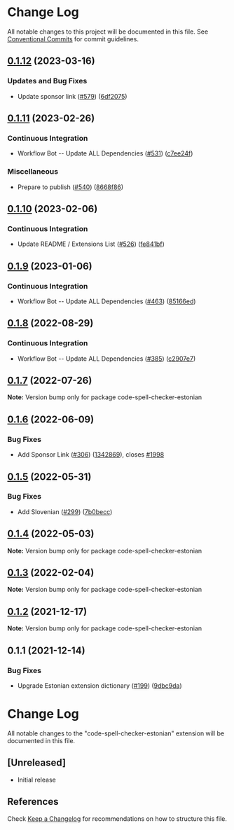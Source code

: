 # Change Log

All notable changes to this project will be documented in this file.
See [Conventional Commits](https://conventionalcommits.org) for commit guidelines.

## [0.1.12](https://github.com/streetsidesoftware/vscode-cspell-dict-extensions/compare/code-spell-checker-estonian@0.1.11...code-spell-checker-estonian@0.1.12) (2023-03-16)


### Updates and Bug Fixes

* Update sponsor link ([#579](https://github.com/streetsidesoftware/vscode-cspell-dict-extensions/issues/579)) ([6df2075](https://github.com/streetsidesoftware/vscode-cspell-dict-extensions/commit/6df2075cda94e9253a1f11d5dcf63e73a49b8edd))

## [0.1.11](https://github.com/streetsidesoftware/vscode-cspell-dict-extensions/compare/code-spell-checker-estonian@0.1.10...code-spell-checker-estonian@0.1.11) (2023-02-26)


### Continuous Integration

* Workflow Bot -- Update ALL Dependencies ([#531](https://github.com/streetsidesoftware/vscode-cspell-dict-extensions/issues/531)) ([c7ee24f](https://github.com/streetsidesoftware/vscode-cspell-dict-extensions/commit/c7ee24f30552a6e8904a8d489b8a76ddcd3eedec))


### Miscellaneous

* Prepare to publish ([#540](https://github.com/streetsidesoftware/vscode-cspell-dict-extensions/issues/540)) ([8668f86](https://github.com/streetsidesoftware/vscode-cspell-dict-extensions/commit/8668f86b5fe3bf076cc44db54ec9b15d2f137623))

## [0.1.10](https://github.com/streetsidesoftware/vscode-cspell-dict-extensions/compare/code-spell-checker-estonian@0.1.9...code-spell-checker-estonian@0.1.10) (2023-02-06)


### Continuous Integration

* Update README / Extensions List ([#526](https://github.com/streetsidesoftware/vscode-cspell-dict-extensions/issues/526)) ([fe841bf](https://github.com/streetsidesoftware/vscode-cspell-dict-extensions/commit/fe841bfc7209e134740b24897e23748581536eb3))

## [0.1.9](https://github.com/streetsidesoftware/vscode-cspell-dict-extensions/compare/code-spell-checker-estonian@0.1.8...code-spell-checker-estonian@0.1.9) (2023-01-06)


### Continuous Integration

* Workflow Bot -- Update ALL Dependencies ([#463](https://github.com/streetsidesoftware/vscode-cspell-dict-extensions/issues/463)) ([85166ed](https://github.com/streetsidesoftware/vscode-cspell-dict-extensions/commit/85166ed01b3b324b9bfc737443a76318aa1cdda7))

## [0.1.8](https://github.com/streetsidesoftware/vscode-cspell-dict-extensions/compare/code-spell-checker-estonian@0.1.7...code-spell-checker-estonian@0.1.8) (2022-08-29)


### Continuous Integration

* Workflow Bot -- Update ALL Dependencies ([#385](https://github.com/streetsidesoftware/vscode-cspell-dict-extensions/issues/385)) ([c2907e7](https://github.com/streetsidesoftware/vscode-cspell-dict-extensions/commit/c2907e7af39c1b7f42549cfb5f555dce6f62fb4a))

## [0.1.7](https://github.com/streetsidesoftware/vscode-cspell-dict-extensions/compare/code-spell-checker-estonian@0.1.6...code-spell-checker-estonian@0.1.7) (2022-07-26)

**Note:** Version bump only for package code-spell-checker-estonian





## [0.1.6](https://github.com/streetsidesoftware/vscode-cspell-dict-extensions/compare/code-spell-checker-estonian@0.1.5...code-spell-checker-estonian@0.1.6) (2022-06-09)


### Bug Fixes

* Add Sponsor Link ([#306](https://github.com/streetsidesoftware/vscode-cspell-dict-extensions/issues/306)) ([1342869](https://github.com/streetsidesoftware/vscode-cspell-dict-extensions/commit/13428699ee20f6b6a597dd2638d5633f2a53c9cf)), closes [#1998](https://github.com/streetsidesoftware/vscode-cspell-dict-extensions/issues/1998)





## [0.1.5](https://github.com/streetsidesoftware/vscode-cspell-dict-extensions/compare/code-spell-checker-estonian@0.1.4...code-spell-checker-estonian@0.1.5) (2022-05-31)


### Bug Fixes

* Add Slovenian ([#299](https://github.com/streetsidesoftware/vscode-cspell-dict-extensions/issues/299)) ([7b0becc](https://github.com/streetsidesoftware/vscode-cspell-dict-extensions/commit/7b0becc910e11e674ad32be812aa5e138b005219))





## [0.1.4](https://github.com/streetsidesoftware/vscode-cspell-dict-extensions/compare/code-spell-checker-estonian@0.1.3...code-spell-checker-estonian@0.1.4) (2022-05-03)

**Note:** Version bump only for package code-spell-checker-estonian





## [0.1.3](https://github.com/streetsidesoftware/vscode-cspell-dict-extensions/compare/code-spell-checker-estonian@0.1.2...code-spell-checker-estonian@0.1.3) (2022-02-04)

**Note:** Version bump only for package code-spell-checker-estonian





## [0.1.2](https://github.com/streetsidesoftware/vscode-cspell-dict-extensions/compare/code-spell-checker-estonian@0.1.1...code-spell-checker-estonian@0.1.2) (2021-12-17)

**Note:** Version bump only for package code-spell-checker-estonian





## 0.1.1 (2021-12-14)


### Bug Fixes

* Upgrade Estonian extension dictionary ([#199](https://github.com/streetsidesoftware/vscode-cspell-dict-extensions/issues/199)) ([9dbc9da](https://github.com/streetsidesoftware/vscode-cspell-dict-extensions/commit/9dbc9da907e04acab99262b64ac897706348b777))





# Change Log
All notable changes to the "code-spell-checker-estonian" extension will be documented in this file.

## [Unreleased]
- Initial release

## References
Check [Keep a Changelog](http://keepachangelog.com/) for recommendations on how to structure this file.
